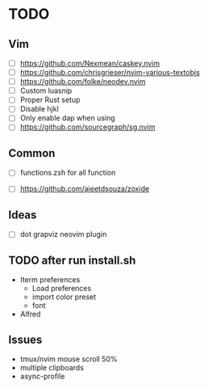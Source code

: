 # TODO

## Vim

- [ ] https://github.com/Nexmean/caskey.nvim
- [ ] https://github.com/chrisgrieser/nvim-various-textobjs
- [ ] https://github.com/folke/neodev.nvim
- [ ] Custom luasnip
- [ ] Proper Rust setup
- [ ] Disable hjkl
- [ ] Only enable dap when using
- [ ] https://github.com/sourcegraph/sg.nvim

## Common

- [ ] functions.zsh for all function
- [ ] https://github.com/ajeetdsouza/zoxide


## Ideas

- [ ] dot grapviz neovim plugin


## TODO after run install.sh

- Iterm preferences
  - Load preferences
  - import color preset
  - font
- Alfred

## Issues

- tmux/nvim mouse scroll 50%
- multiple clipboards
- async-profile
